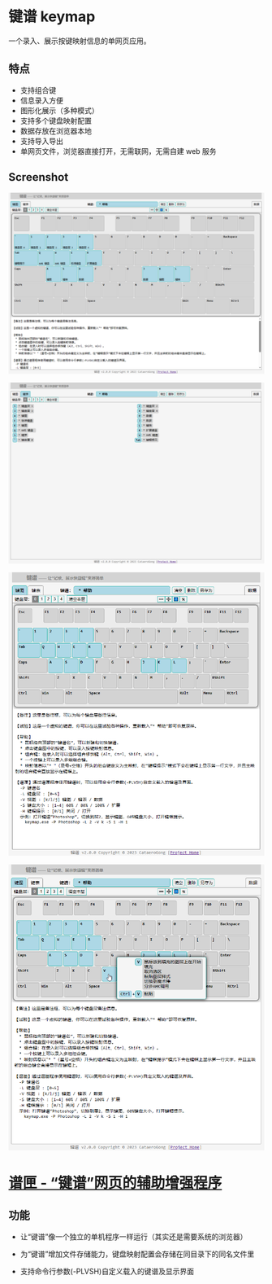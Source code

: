 # 键谱 keymap

一个录入、展示按键映射信息的单网页应用。

## 特点

* 支持组合键
* 信息录入方便
* 图形化展示（多种模式）
* 支持多个键盘映射配置
* 数据存放在浏览器本地
* 支持导入导出
* 单网页文件，浏览器直接打开，无需联网，无需自建 web 服务

## Screenshot

![](screenshot-1.png)

![](screenshot-2.png)

![](screenshot-3.png)

![](screenshot-4.png)

# [谱匣 - “键谱”网页的辅助增强程序](exe\README.md)

## 功能

* 让“键谱”像一个独立的单机程序一样运行（其实还是需要系统的浏览器）

* 为“键谱”增加文件存储能力，键盘映射配置会存储在同目录下的同名文件里

* 支持命令行参数(-PLVSH)自定义载入的键谱及显示界面
